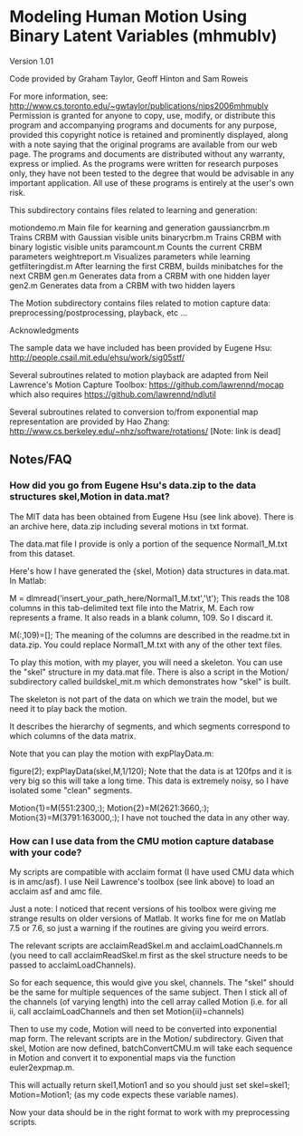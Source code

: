 # Modeling Human Motion Using Binary Latent Variables (mhmublv)

Version 1.01 

Code provided by Graham Taylor, Geoff Hinton and Sam Roweis 

For more information, see:
    http://www.cs.toronto.edu/~gwtaylor/publications/nips2006mhmublv
Permission is granted for anyone to copy, use, modify, or distribute this
program and accompanying programs and documents for any purpose, provided
this copyright notice is retained and prominently displayed, along with
a note saying that the original programs are available from our
web page.
The programs and documents are distributed without any warranty, express or
implied.  As the programs were written for research purposes only, they have
not been tested to the degree that would be advisable in any important
application.  All use of these programs is entirely at the user's own risk.

This subdirectory contains files related to learning and generation:

motiondemo.m        Main file for kearning and generation
gaussiancrbm.m      Trains CRBM with Gaussian visible units
binarycrbm.m        Trains CRBM with binary logistic visible units
paramcount.m        Counts the current CRBM parameters
weightreport.m      Visualizes parameters while learning
getfilteringdist.m  After learning the first CRBM,
                    builds minibatches for the next CRBM
gen.m               Generates data from a CRBM with one hidden layer
gen2.m              Generates data from a CRBM with two hidden layers

The Motion subdirectory contains files related to motion capture data: 
preprocessing/postprocessing, playback, etc ...

Acknowledgments

The sample data we have included has been provided by Eugene Hsu:
http://people.csail.mit.edu/ehsu/work/sig05stf/

Several subroutines related to motion playback are adapted from Neil 
Lawrence's Motion Capture Toolbox:
https://github.com/lawrennd/mocap  
which also requires https://github.com/lawrennd/ndlutil

Several subroutines related to conversion to/from exponential map
representation are provided by Hao Zhang:
http://www.cs.berkeley.edu/~nhz/software/rotations/ [Note: link is dead]

## Notes/FAQ

### How did you go from Eugene Hsu's data.zip to the data structures skel,Motion in data.mat?

The MIT data has been obtained from Eugene Hsu (see link above). There is an archive here, data.zip including several motions in txt format.

The data.mat file I provide is only a portion of the sequence Normal1_M.txt from this dataset.

Here's how I have generated the {skel, Motion} data structures in data.mat. In Matlab:

M = dlmread('insert_your_path_here/Normal1_M.txt','\t');
This reads the 108 columns in this tab-delimited text file into the Matrix, M. Each row represents a frame.
It also reads in a blank column, 109. So I discard it.

M(:,109)=[];
The meaning of the columns are described in the readme.txt in data.zip. You could replace Normal1_M.txt with any of the other text files.

To play this motion, with my player, you will need a skeleton. You can use the "skel" structure in my data.mat file. There is also a script in the Motion/ subdirectory called buildskel_mit.m which demonstrates how "skel" is built.

The skeleton is not part of the data on which we train the model, but we need it to play back the motion.

It describes the hierarchy of segments, and which segments correspond to which columns of the data matrix.

Note that you can play the motion with expPlayData.m:

figure(2); expPlayData(skel,M,1/120);
Note that the data is at 120fps and it is very big so this will take a long time.
This data is extremely noisy, so I have isolated some "clean" segments.

Motion{1}=M(551:2300,:);
Motion{2}=M(2621:3660,:);
Motion{3}=M(3791:163000,:);
I have not touched the data in any other way.

### How can I use data from the CMU motion capture database with your code?

My scripts are compatible with acclaim format (I have used CMU data which is in amc/asf). I use Neil Lawrence's toolbox (see link above) to load an acclaim asf and amc file.

Just a note: I noticed that recent versions of his toolbox were giving me strange results on older versions of Matlab. It works fine for me on Matlab 7.5 or 7.6, so just a warning if the routines are giving you weird errors.

The relevant scripts are acclaimReadSkel.m and acclaimLoadChannels.m (you need to call acclaimReadSkel.m first as the skel structure needs to be passed to acclaimLoadChannels).

So for each sequence, this would give you skel, channels. The "skel" should be the same for multiple sequences of the same subject. Then I stick all of the channels (of varying length) into the cell array called Motion (i.e. for all ii, call acclaimLoadChannels and then set Motion{ii}=channels)

Then to use my code, Motion will need to be converted into exponential map form. The relevant scripts are in the Motion/ subdirectory. Given that skel, Motion are now defined, batchConvertCMU.m will take each sequence in Motion and convert it to exponential maps via the function euler2expmap.m.

This will actually return skel1,Motion1 and so you should just set skel=skel1; Motion=Motion1; (as my code expects these variable names).

Now your data should be in the right format to work with my preprocessing scripts.
